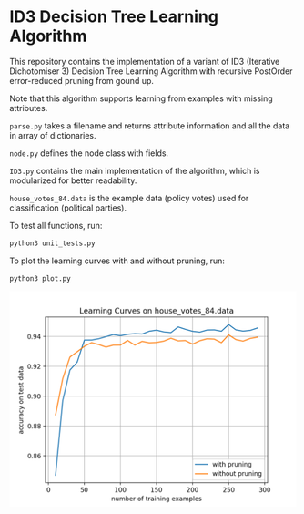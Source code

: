 # ID3 Decision Tree Learning Algorithm

This repository contains the implementation of a variant of ID3 (Iterative Dichotomiser 3) Decision Tree Learning Algorithm with recursive PostOrder error-reduced pruning from gound up.

Note that this algorithm supports learning from examples with missing attributes.

`parse.py` takes a filename and returns attribute information and all the data in array of dictionaries.

`node.py` defines the node class with fields.

`ID3.py` contains the main implementation of the algorithm, which is modularized for better readability.

`house_votes_84.data` is the example data (policy votes) used for classification (political parties).

To test all functions, run:
```python
python3 unit_tests.py
```

To plot the learning curves with and without pruning, run:
```python
python3 plot.py
```

![alt_text](https://github.com/Albert-Z-Guo/ID3-Decision-Tree-Learning-Algorithm/blob/master/Learning%20Curves.png)
